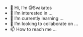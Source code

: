 - 👋 Hi, I’m @Svakatos
- 👀 I’m interested in ...
- 🌱 I’m currently learning ...
- 💞️ I’m looking to collaborate on ...
- 📫 How to reach me ...

<!---
Svakatos/Svakatos is a ✨ special ✨ repository because its `README.md` (this file) appears on your GitHub profile.
You can click the Preview link to take a look at your changes.
--->
